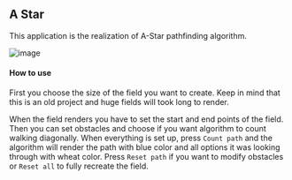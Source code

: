 ## A Star

This application is the realization of A-Star pathfinding algorithm.

![image](https://res.cloudinary.com/dxyapxi2t/image/upload/v1673679339/Screenshot_2023-01-14_095211_jkuecg.png)

#### How to use

First you choose the size of the field you want to create. Keep in mind that this is an old project and huge fields will took long to render.

When the field renders you have to set the start and end points of the field. Then you can set obstacles and choose if you want algorithm to count walking diagonally. When everything is set up, press `Count path` and the algorithm will render the path with blue color and all options it was looking through with wheat color. Press `Reset path` if you want to modify obstacles or `Reset all` to fully recreate the field.